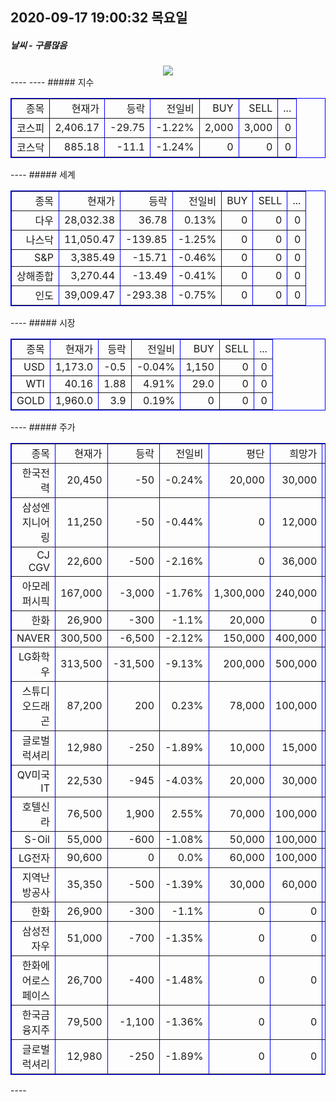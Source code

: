 ##  2020-09-17 19:00:32   목요일 
##### 날씨   -   구름많음
<center><img src="../img/naver_weather_week.png"></center>
----
----
##### 지수
<table border="1" bordercolor="blue" align = "center" >
<tr align = "right" > <td>종목</td><td>현재가</td><td>등락</td><td>전일비</td><td>BUY</td><td>SELL</td><td>...</td>  </tr><tr align = "right" > <td>코스피</td><td>2,406.17</td><td>-29.75</td><td>-1.22%</td><td>2,000</td><td>3,000</td><td>0</td>  </tr>
<tr align = "right" > <td>코스닥</td><td>885.18</td><td>-11.1</td><td>-1.24%</td><td>0</td><td>0</td><td>0</td>  </tr>
</table>
----
##### 세계
<table border="1" bordercolor="blue" align = "center" >
<tr align = "right" > <td>종목</td><td>현재가</td><td>등락</td><td>전일비</td><td>BUY</td><td>SELL</td><td>...</td>  </tr><tr align = "right" > <td>다우</td><td>28,032.38</td><td>36.78</td><td>0.13%</td><td>0</td><td>0</td><td>0</td>  </tr>
<tr align = "right" > <td>나스닥</td><td>11,050.47</td><td>-139.85</td><td>-1.25%</td><td>0</td><td>0</td><td>0</td>  </tr>
<tr align = "right" > <td>S&P</td><td>3,385.49</td><td>-15.71</td><td>-0.46%</td><td>0</td><td>0</td><td>0</td>  </tr>
<tr align = "right" > <td>상해종합</td><td>3,270.44</td><td>-13.49</td><td>-0.41%</td><td>0</td><td>0</td><td>0</td>  </tr>
<tr align = "right" > <td>인도</td><td>39,009.47</td><td>-293.38</td><td>-0.75%</td><td>0</td><td>0</td><td>0</td>  </tr>
</table>
----
##### 시장
<table border="1" bordercolor="blue" align = "center" >
<tr align = "right" > <td>종목</td><td>현재가</td><td>등락</td><td>전일비</td><td>BUY</td><td>SELL</td><td>...</td>  </tr><tr align = "right" > <td>USD</td><td>1,173.0</td><td>-0.5</td><td>-0.04%</td><td>1,150</td><td>0</td><td>0</td>  </tr>
<tr align = "right" > <td>WTI</td><td>40.16</td><td>1.88</td><td>4.91%</td><td>29.0</td><td>0</td><td>0</td>  </tr>
<tr align = "right" > <td>GOLD</td><td>1,960.0</td><td>3.9</td><td>0.19%</td><td>0</td><td>0</td><td>0</td>  </tr>
</table>
----
##### 주가
<table border="1" bordercolor="blue" align = "center" >
<colgroup> <col width="30%"/> <col width="10%"/> <col width="10%"/></colgroup>
<tr align = "right" > <td>종목</td><td>현재가</td><td>등락</td><td>전일비</td><td>평단</td><td>희망가</td><td>...</td>  </tr><tr align = "right" > <td>한국전력</td><td>20,450</td><td>-50</td><td>-0.24%</td><td>20,000</td><td>30,000</td><td>1</td>  </tr>
<tr align = "right" > <td>삼성엔지니어링</td><td>11,250</td><td>-50</td><td>-0.44%</td><td>0</td><td>12,000</td><td>1</td>  </tr>
<tr align = "right" > <td>CJ CGV</td><td>22,600</td><td>-500</td><td>-2.16%</td><td>0</td><td>36,000</td><td>1</td>  </tr>
<tr align = "right" > <td>아모레퍼시픽</td><td>167,000</td><td>-3,000</td><td>-1.76%</td><td>1,300,000</td><td>240,000</td><td>1</td>  </tr>
<tr align = "right" > <td>한화</td><td>26,900</td><td>-300</td><td>-1.1%</td><td>20,000</td><td>0</td><td>2</td>  </tr>
<tr align = "right" > <td>NAVER</td><td>300,500</td><td>-6,500</td><td>-2.12%</td><td>150,000</td><td>400,000</td><td>2</td>  </tr>
<tr align = "right" > <td>LG화학우</td><td>313,500</td><td>-31,500</td><td>-9.13%</td><td>200,000</td><td>500,000</td><td>2</td>  </tr>
<tr align = "right" > <td>스튜디오드래곤</td><td>87,200</td><td>200</td><td>0.23%</td><td>78,000</td><td>100,000</td><td>2</td>  </tr>
<tr align = "right" > <td>글로벌럭셔리</td><td>12,980</td><td>-250</td><td>-1.89%</td><td>10,000</td><td>15,000</td><td>2</td>  </tr>
<tr align = "right" > <td>QV미국IT</td><td>22,530</td><td>-945</td><td>-4.03%</td><td>20,000</td><td>30,000</td><td>2</td>  </tr>
<tr align = "right" > <td>호텔신라</td><td>76,500</td><td>1,900</td><td>2.55%</td><td>70,000</td><td>100,000</td><td>3</td>  </tr>
<tr align = "right" > <td>S-Oil</td><td>55,000</td><td>-600</td><td>-1.08%</td><td>50,000</td><td>100,000</td><td>3</td>  </tr>
<tr align = "right" > <td>LG전자</td><td>90,600</td><td>0</td><td>0.0%</td><td>60,000</td><td>100,000</td><td>3</td>  </tr>
<tr align = "right" > <td>지역난방공사</td><td>35,350</td><td>-500</td><td>-1.39%</td><td>30,000</td><td>60,000</td><td>3</td>  </tr>
<tr align = "right" > <td>한화</td><td>26,900</td><td>-300</td><td>-1.1%</td><td>0</td><td>0</td><td>4</td>  </tr>
<tr align = "right" > <td>삼성전자우</td><td>51,000</td><td>-700</td><td>-1.35%</td><td>0</td><td>0</td><td>4</td>  </tr>
<tr align = "right" > <td>한화에어로스페이스</td><td>26,700</td><td>-400</td><td>-1.48%</td><td>0</td><td>0</td><td>4</td>  </tr>
<tr align = "right" > <td>한국금융지주</td><td>79,500</td><td>-1,100</td><td>-1.36%</td><td>0</td><td>0</td><td>4</td>  </tr>
<tr align = "right" > <td>글로벌럭셔리</td><td>12,980</td><td>-250</td><td>-1.89%</td><td>0</td><td>0</td><td>4</td>  </tr>
</table>
----
